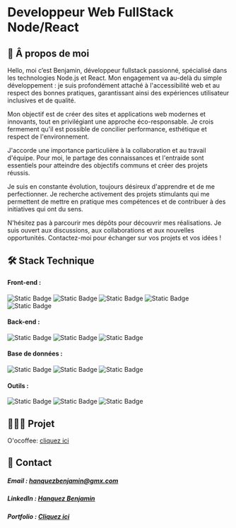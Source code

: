 # Developpeur Web FullStack Node/React

## 📖 Â propos de moi

Hello, moi c’est Benjamin, développeur fullstack passionné, spécialisé dans les technologies Node.js et React. Mon engagement va au-delà du simple développement : je suis profondément attaché à l'accessibilité web et au respect des bonnes pratiques, garantissant ainsi des expériences utilisateur inclusives et de qualité.

Mon objectif est de créer des sites et applications web modernes et innovants, tout en privilégiant une approche éco-responsable. Je crois fermement qu'il est possible de concilier performance, esthétique et respect de l'environnement.

J'accorde une importance particulière à la collaboration et au travail d'équipe. Pour moi, le partage des connaissances et l'entraide sont essentiels pour atteindre des objectifs communs et créer des projets réussis.

Je suis en constante évolution, toujours désireux d'apprendre et de me perfectionner. Je recherche activement des projets stimulants qui me permettent de mettre en pratique mes compétences et de contribuer à des initiatives qui ont du sens.

N'hésitez pas à parcourir mes dépôts pour découvrir mes réalisations. Je suis ouvert aux discussions, aux collaborations et aux nouvelles opportunités. Contactez-moi pour échanger sur vos projets et vos idées !

## 🛠️ Stack Technique

#### Front-end :
![Static Badge](https://img.shields.io/badge/HTML-E34F26?style=for-the-badge&logo=html5&logoColor=white)
![Static Badge](https://img.shields.io/badge/CSS-1572B6?style=for-the-badge&logo=css3&logoColor=white)
![Static Badge](https://img.shields.io/badge/JavaScript-F7DF1E?style=for-the-badge&logo=javascript&logoColor=%23000000)
![Static Badge](https://img.shields.io/badge/React-61DAFB?style=for-the-badge&logo=React&logoColor=%23FFF)
![Static Badge](https://img.shields.io/badge/TypeScript-3178C6?style=for-the-badge&logo=TypeScript&logoColor=%23FFF)


#### Back-end :
![Static Badge](https://img.shields.io/badge/Node.js-nodedotjs?style=for-the-badge&logo=nodedotjs&logoColor=white)
![Static Badge](https://img.shields.io/badge/Express-000000?style=for-the-badge&logo=express&logoColor=white)
![Static Badge](https://img.shields.io/badge/Sequelize-52B0E7?style=for-the-badge&logo=sequelize&logoColor=white)


#### Base de données :
![Static Badge](https://img.shields.io/badge/PostgreSQL-4169E1?style=for-the-badge&logo=PostgreSQL&logoColor=%23FFF)
![Static Badge](https://img.shields.io/badge/SQL-%23003B57?style=for-the-badge&logoColor=%23FFF)
![Static Badge](https://img.shields.io/badge/NoSQL-4479A1?style=for-the-badge&logoColor=%23FFF)


#### Outils :
![Static Badge](https://img.shields.io/badge/Git-F05032?style=for-the-badge&logo=Git&logoColor=%23FFF)
![Static Badge](https://img.shields.io/badge/Insomnia-4000BF?style=for-the-badge&logo=Insomnia&logoColor=%23FFF)
![Static Badge](https://img.shields.io/badge/Vite-646CFF?style=for-the-badge&logo=Vite&logoColor=%23FFF)


## 👨🏻‍💻 Projet
O'ocoffee: [cliquez ici](url:https://ocoffee-production-157d.up.railway.app/)
## 📝 Contact

##### Email : hanquezbenjamin@gmx.com

##### LinkedIn : [Hanquez Benjamin](url:https://www.linkedin.com/in/benjamin-hanquez-6592a6275/)

##### Portfolio : [Cliquez ici](url:https://redlemon8.github.io/portfolio-dev/)
